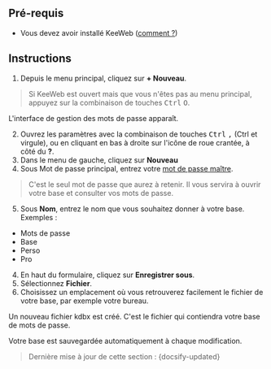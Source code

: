 ## Pré-requis

- Vous devez avoir installé KeeWeb ([comment ?](tasks/keeweb-installing.md))

## Instructions

1. Depuis le menu principal, cliquez sur **+ Nouveau**.

> Si KeeWeb est ouvert mais que vous n'êtes pas au menu principal, appuyez sur la combinaison de touches <kbd>Ctrl</kbd> <kbd>O</kbd>.

L'interface de gestion des mots de passe apparaît.

2. Ouvrez les paramètres avec la combinaison de touches <kbd>Ctrl</kbd> <kbd>,</kbd> (Ctrl et virgule), ou en cliquant en bas à droite sur l'icône de roue crantée, à côté du **?**.
3. Dans le menu de gauche, cliquez sur **Nouveau**
4. Sous Mot de passe principal, entrez votre [mot de passe maître](concepts/master-password.md).

> C'est le seul mot de passe que aurez à retenir. Il vous servira à ouvrir votre base et consulter vos mots de passe.

5. Sous **Nom**, entrez le nom que vous souhaitez donner à votre base. Exemples :
  - Mots de passe
  - Base
  - Perso
  - Pro
4. En haut du formulaire, cliquez sur **Enregistrer sous**.
5. Sélectionnez **Fichier**.
6. Choisissez un emplacement où vous retrouverez facilement le fichier de votre base, par exemple votre bureau.

Un nouveau fichier kdbx est créé. C'est le fichier qui contiendra votre base de mots de passe.

Votre base est sauvegardée automatiquement à chaque modification.

> Dernière mise à jour de cette section : {docsify-updated}
